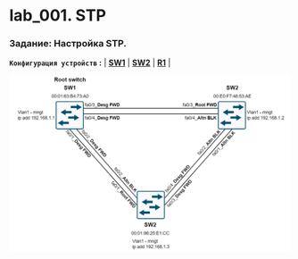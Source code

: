 # lab_001. STP

###  Задание: Настройка STP.

**`Конфигурация устройств` :**   | **[SW1](config/SW1)** | **[SW2](config/SW2)** | **[R1](config/R1)** |



![](https://github.com/gerasev1992/otus_NEP_24-25/blob/main/labs/lab002/lab002_scheme.png)
